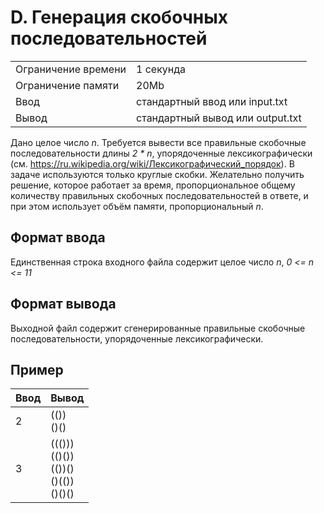 # D. Генерация скобочных последовательностей

|  |  |
| --- | --- |
| Ограничение времени | 1 секунда |
| Ограничение памяти | 20Mb |
| Ввод | стандартный ввод или input.txt |
| Вывод | стандартный вывод или output.txt |

Дано целое число *n*. Требуется вывести все правильные скобочные последовательности длины *2 \* n*, упорядоченные лексикографически (см. https://ru.wikipedia.org/wiki/Лексикографический_порядок). В задаче используются только круглые скобки. Желательно получить решение, которое работает за время, пропорциональное общему количеству правильных скобочных последовательностей в ответе, и при этом использует объём памяти, пропорциональный *n*.

## Формат ввода
Единственная строка входного файла содержит целое число *n*, *0 <= n <= 11*

## Формат вывода
Выходной файл содержит сгенерированные правильные скобочные последовательности, упорядоченные лексикографически. 

## Пример

| Ввод | Вывод |
| --- | --- |
| 2 | (())<br/>()() |
| 3 | ((()))<br/>(()())<br/>(())()<br/>()(())<br/>()()() |
